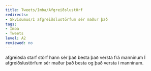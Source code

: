 ```yaml
---
title: Tweets/Imba/Afgreiðslustörf
redirects:
- Skvisumus/Í afgreiðslustörfum sér maður það
tags:
- Imba
- Tweets
level: A2
reviewed: no
---
```

<vocabulary>
afgreiðsla
starf
störf
hann sér
það besta
það versta
frá manninum
</vocabulary>
<Tweet
data-translate="true"
audio="ZM8a.mp3"
id="753706794082504707"
date="1468532677000"
favorites="3"
user_name="flaturpilsner"
handle="skvisumus"
user_picture="Tweet-skvisumus-14rupeh.png"
verified=""
>Í afgreiðslustörfum sér maður það besta og það versta í manninum.</Tweet>
